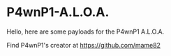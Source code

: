 # P4wnP1-A.L.O.A.
Hello, here are some payloads for the P4wnP1 A.L.O.A.

Find P4wnP1's creator at https://github.com/mame82
